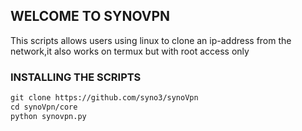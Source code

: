 ## WELCOME TO SYNOVPN

This scripts allows users using linux to clone an ip-address from the network,it also works on termux but with root access only
### INSTALLING THE SCRIPTS

```markdown
git clone https://github.com/syno3/synoVpn
cd synoVpn/core
python synovpn.py

```
